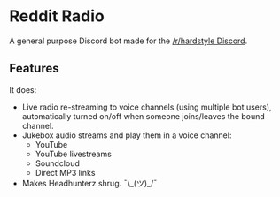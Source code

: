 # Reddit Radio
A general purpose Discord bot made for the [/r/hardstyle Discord](https://discord.gg/hardstyle).

## Features
It does:

* Live radio re-streaming to voice channels (using multiple bot users), automatically turned on/off when someone joins/leaves the bound channel.
* Jukebox audio streams and play them in a voice channel:
  * YouTube
  * YouTube livestreams
  * Soundcloud
  * Direct MP3 links
* Makes Headhunterz shrug. ¯\\\_(ツ)\_/¯
